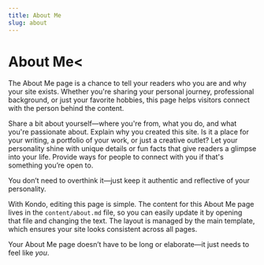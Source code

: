 ```yaml
---
title: About Me
slug: about
---
```



# About Me<

The About Me page is a chance to tell your readers who you are and why your site exists. Whether you're sharing your personal journey, professional background, or just your favorite hobbies, this page helps visitors connect with the person behind the content.

Share a bit about yourself—where you're from, what you do, and what you're passionate about. Explain why you created this site. Is it a place for your writing, a portfolio of your work, or just a creative outlet? Let your personality shine with unique details or fun facts that give readers a glimpse into your life. Provide ways for people to connect with you if that's something you’re open to.

You don’t need to overthink it—just keep it authentic and reflective of your personality.

With Kondo, editing this page is simple. The content for this About Me page lives in the `content/about.md` file, so you can easily update it by opening that file and changing the text. The layout is managed by the main template, which ensures your site looks consistent across all pages.

Your About Me page doesn’t have to be long or elaborate—it just needs to feel like *you*.